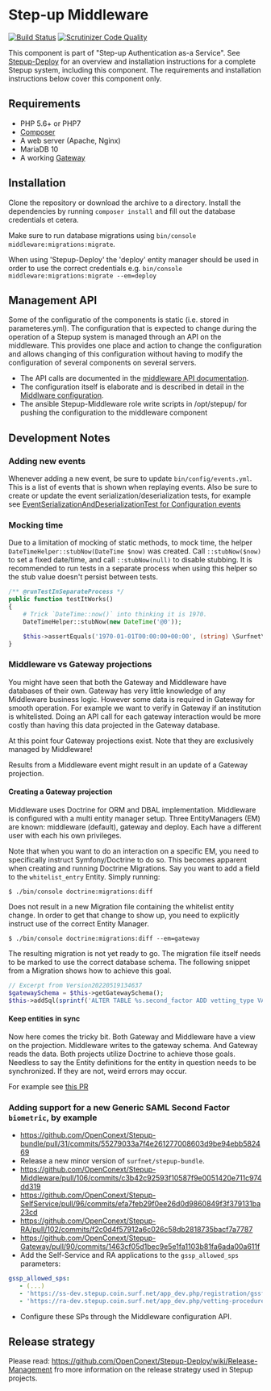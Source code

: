 Step-up Middleware
==================

[![Build Status](https://travis-ci.org/OpenConext/Stepup-Middleware.svg)](https://travis-ci.org/OpenConext/Stepup-Middleware) [![Scrutinizer Code Quality](https://scrutinizer-ci.com/g/OpenConext/Stepup-Middleware/badges/quality-score.png?b=develop)](https://scrutinizer-ci.com/g/OpenConext/Stepup-Middleware/?branch=develop)

This component is part of "Step-up Authentication as-a Service". See [Stepup-Deploy](https://github.com/OpenConext/Stepup-Deploy) for an overview and installation instructions for a complete Stepup system, including this component. The requirements and installation instructions below cover this component only.

## Requirements

 * PHP 5.6+ or PHP7
 * [Composer](https://getcomposer.org/)
 * A web server (Apache, Nginx)
 * MariaDB 10
 * A working [Gateway](https://github.com/OpenConext/Stepup-Gateway)

## Installation

Clone the repository or download the archive to a directory. Install the dependencies by running `composer install` and fill out the database credentials et cetera.

Make sure to run database migrations using `bin/console middleware:migrations:migrate`.

When using 'Stepup-Deploy' the 'deploy' entity manager should be used in order to use the correct credentials e.g. `bin/console middleware:migrations:migrate --em=deploy`

## Management API

Some of the configuratio of the components is static (i.e. stored in parameteres.yml). The configuration that is expected to change during the operation of a Stepup system is managed through an API on the middleware. This provides  one place and action to change the configuration and allows changing of this configuration without having to modify the configuration of several components on several servers.

- The API calls are documented in the [middleware API documentation](./docs/MiddlewareManagementAPI.md).
- The configuration itself is elaborate and is described in detail in the [Middlware configuration](./docs/MiddlewareConfiguration.md).
- The ansible Stepup-Middleware role write scripts in /opt/stepup/  for pushing the configuration to the middleware component

## Development Notes

### Adding new events

Whenever adding a new event, be sure to update `bin/config/events.yml`.
This is a list of events that is shown when replaying events.
Also be sure to create or update the event serialization/deserialization tests,
for example see [EventSerializationAndDeserializationTest for Configuration events][event-serialization-example]

### Mocking time

Due to a limitation of mocking of static methods, to mock time, the helper `DateTimeHelper::stubNow(DateTime $now)` was
created. Call `::stubNow($now)` to set a fixed date/time, and call `::stubNow(null)` to disable stubbing. It is
recommended to run tests in a separate process when using this helper so the stub value doesn't persist between tests.

```php
/** @runTestInSeparateProcess */
public function testItWorks()
{
    # Trick `DateTime::now()` into thinking it is 1970.
    DateTimeHelper::stubNow(new DateTime('@0'));

    $this->assertEquals('1970-01-01T00:00:00+00:00', (string) \Surfnet\Stepup\DateTime\DateTime::now());
}
```

### Middleware vs Gateway projections
You might have seen that both the Gateway and Middleware have databases of their own. Gateway has very little
knowledge of any Middleware business logic. However some data is required in Gateway for smooth operation. For example
we want to verify in Gateway if an institution is whitelisted. Doing an API call for each gateway interaction would 
be more costly than having this data projected in the Gateway database. 

At this point four Gateway projections exist. Note that they are exclusively managed by Middleware! 

Results from a Middleware event might result in an update of a Gateway projection.

#### Creating a Gateway projection
Middleware uses Doctrine for ORM and DBAL implementation. Middleware is configured with a multi entity manager setup.
Three EntityManagers (EM) are known: middleware (default), gateway and deploy. Each have a different user with each his
own privileges.

Note that when you want to do an interaction on a specific EM, you need to specifically instruct Symfony/Doctrine to do
so. This becomes apparent when creating and running Doctrine Migrations. Say you want to add a field to the 
`whitelist_entry` Entity. Simply running:

```shell
$ ./bin/console doctrine:migrations:diff 
```

Does not result in a new Migration file containing the whitelist entity change. In order to get that change to show up,
you need to explicitly instruct use of the correct Entity Manager.

```shell
$ ./bin/console doctrine:migrations:diff --em=gateway
```

The resulting migration is not yet ready to go. The migration file itself needs to be marked to use the correct database 
schema. The following snippet from a Migration shows how to achieve this goal.

```php
// Excerpt from Version20220519134637
$gatewaySchema = $this->getGatewaySchema();
$this->addSql(sprintf('ALTER TABLE %s.second_factor ADD vetting_type VARCHAR(255) NOT NULL', $gatewaySchema));
```

#### Keep entities in sync
Now here comes the tricky bit. Both Gateway and Middleware have a view on the projection. Middleware writes to the 
gateway schema. And Gateway reads the data. Both projects utilize Doctrine to achieve those goals. Needless to say
the Entity definitions for the entity in question needs to be synchronized. If they are not, weird errors may occur.

For example see [this PR](https://github.com/OpenConext/Stepup-Gateway/pull/123/commits/4ec910f22c9b2dd0347dda2ae0f855a50bd43e64)

### Adding support for a new Generic SAML Second Factor `biometric`, by example

 * https://github.com/OpenConext/Stepup-bundle/pull/31/commits/55279033a7f4e261277008603d9be94ebb582469
 * Release a new minor version of `surfnet/stepup-bundle`.
 * https://github.com/OpenConext/Stepup-Middleware/pull/106/commits/c3b42c92593f10587f9e0051420e711c974dd319
 * https://github.com/OpenConext/Stepup-SelfService/pull/96/commits/efa7feb29f0ee26d0d9860849f3f379131ba23cd
 * https://github.com/OpenConext/Stepup-RA/pull/102/commits/f2c0d4f57912a6c026c58db2818735bacf7a7787
 * https://github.com/OpenConext/Stepup-Gateway/pull/90/commits/1463cf05d1bec9e5e1fa1103b81fa6ada00a611f
 * Add the Self-Service and RA applications to the `gssp_allowed_sps` parameters:
```yaml
gssp_allowed_sps:
   - (...)
   - 'https://ss-dev.stepup.coin.surf.net/app_dev.php/registration/gssf/biometric/metadata'
   - 'https://ra-dev.stepup.coin.surf.net/app_dev.php/vetting-procedure/gssf/biometric/metadata'
```
 * Configure these SPs through the Middleware configuration API.

## Release strategy
Please read: https://github.com/OpenConext/Stepup-Deploy/wiki/Release-Management fro more information on the release strategy used in Stepup projects.

[event-serialization-example]: src/Surfnet/Stepup/Tests/Configuration/Event/EventSerializationAndDeserializationTest.php
